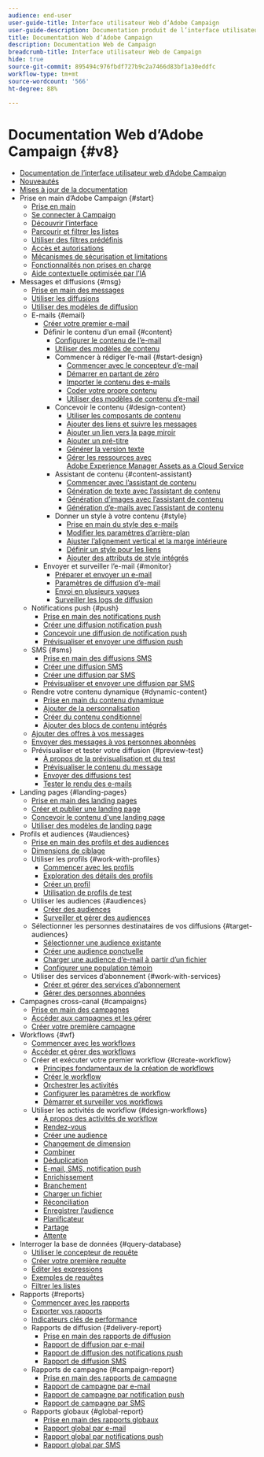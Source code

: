 ```yaml
---
audience: end-user
user-guide-title: Interface utilisateur Web d’Adobe Campaign
user-guide-description: Documentation produit de l’interface utilisateur web d’Adobe Campaign.
title: Documentation Web d’Adobe Campaign
description: Documentation Web de Campaign
breadcrumb-title: Interface utilisateur Web de Campaign
hide: true
source-git-commit: 895494c976fbdf727b9c2a7466d83bf1a30eddfc
workflow-type: tm+mt
source-wordcount: '566'
ht-degree: 88%

---
```



# Documentation Web d’Adobe Campaign {#v8}

+ [Documentation de l’interface utilisateur web d’Adobe Campaign](campaign-web-home.md)
+ [Nouveautés](rn/whats-new.md)
+ [Mises à jour de la documentation](rn/documentation-updates.md)
+ Prise en main d’Adobe Campaign {#start}
   + [Prise en main](get-started/get-started.md)
   + [Se connecter à Campaign](get-started/connect-to-campaign.md)
   + [Découvrir l’interface](get-started/user-interface.md)
   + [Parcourir et filtrer les listes](get-started/list-filters.md)
   + [Utiliser des filtres prédéfinis](get-started/predefined-filters.md)
   + [Accès et autorisations](get-started/permissions.md)
   + [Mécanismes de sécurisation et limitations](get-started/guardrails.md)
   + [Fonctionnalités non prises en charge](get-started/unsupported.md)
   + [Aide contextuelle optimisée par l’IA](get-started/using-ai.md)
+ Messages et diffusions {#msg}
   + [Prise en main des messages](msg/gs-messages.md)
   + [Utiliser les diffusions](msg/gs-deliveries.md)
   + [Utiliser des modèles de diffusion](msg/delivery-template.md)
   + E-mails {#email}
      + [Créer votre premier e-mail](email/create-email.md)
      + Définir le contenu d’un email {#content}
         + [Configurer le contenu de l’e-mail](email/edit-content.md)
         + [Utiliser des modèles de contenu](email/create-email-templates.md)
         + Commencer à rédiger l’e-mail {#start-design}
            + [Commencer avec le concepteur d’e-mail](email/get-started-email-designer.md)
            + [Démarrer en partant de zéro](email/create-email-content.md)
            + [Importer le contenu des e-mails](email/existing-content.md)
            + [Coder votre propre contenu](email/code-content.md)
            + [Utiliser des modèles de contenu d’e-mail](email/use-email-templates.md)
         + Concevoir le contenu {#design-content}
            + [Utiliser les composants de contenu](email/content-components.md)
            + [Ajouter des liens et suivre les messages](email/message-tracking.md)
            + [Ajouter un lien vers la page miroir](email/mirror-page.md)
            + [Ajouter un pré-titre](email/preheader.md)
            + [Générer la version texte](email/text-version-email.md)
            + [Gérer les ressources avec Adobe Experience Manager Assets as a Cloud Service](email/aem-assets.md)
         + Assistant de contenu {#content-assistant}
            + [Commencer avec l’assistant de contenu](email/generative-gs.md)
            + [Génération de texte avec l’assistant de contenu](email/generative-content.md)
            + [Génération d’images avec l’assistant de contenu](email/generative-image.md)
            + [Génération d’e-mails avec l’assistant de contenu](email/generative-email.md)
         + Donner un style à votre contenu {#style}
            + [Prise en main du style des e-mails](email/get-started-email-style.md)
            + [Modifier les paramètres d’arrière-plan](email/backgrounds.md)
            + [Ajuster l’alignement vertical et la marge intérieure](email/alignment-and-padding.md)
            + [Définir un style pour les liens](email/styling-links.md)
            + [Ajouter des attributs de style intégrés](email/inline-styling.md)
      + Envoyer et surveiller l’e-mail {#monitor}
         + [Préparer et envoyer un e-mail](monitor/prepare-send.md)
         + [Paramètres de diffusion d’e-mail](advanced-settings/delivery-settings.md)
         + [Envoi en plusieurs vagues](advanced-settings/send-using-waves.md)
         + [Surveiller les logs de diffusion](monitor/delivery-logs.md)
   + Notifications push {#push}
      + [Prise en main des notifications push](push/gs-push.md)
      + [Créer une diffusion notification push](push/create-push.md)
      + [Concevoir une diffusion de notification push](push/content-push.md)
      + [Prévisualiser et envoyer une diffusion push](push/send-push.md)
   + SMS {#sms}
      + [Prise en main des diffusions SMS](sms/gs-sms.md)
      + [Créer une diffusion SMS](sms/create-sms.md)
      + [Créer une diffusion par SMS](sms/content-sms.md)
      + [Prévisualiser et envoyer une diffusion par SMS](sms/send-sms.md)
   + Rendre votre contenu dynamique {#dynamic-content}
      + [Prise en main du contenu dynamique](personalization/gs-personalization.md)
      + [Ajouter de la personnalisation](personalization/personalize.md)
      + [Créer du contenu conditionnel](personalization/conditions.md)
      + [Ajouter des blocs de contenu intégrés](personalization/content-blocks.md)
   + [Ajouter des offres à vos messages](msg/offers.md)
   + [Envoyer des messages à vos personnes abonnées](msg/send-to-subscribers.md)
   + Prévisualiser et tester votre diffusion {#preview-test}
      + [À propos de la prévisualisation et du test](preview-test/preview-test.md)
      + [Prévisualiser le contenu du message](preview-test/preview-content.md)
      + [Envoyer des diffusions test](preview-test/test-deliveries.md)
      + [Tester le rendu des e-mails](preview-test/email-rendering.md)
+ Landing pages {#landing-pages}
   + [Prise en main des landing pages](landing-pages/get-started-lp.md)
   + [Créer et publier une landing page](landing-pages/create-lp.md)
   + [Concevoir le contenu d&#39;une landing page](landing-pages/lp-content.md)
   + [Utiliser des modèles de landing page](landing-pages/lp-templates.md)
+ Profils et audiences {#audiences}
   + [Prise en main des profils et des audiences](audience/gs-audiences-recipients.md)
   + [Dimensions de ciblage](audience/targeting-dimensions.md)
   + Utiliser les profils {#work-with-profiles}
      + [Commencer avec les profils](audience/about-recipients.md)
      + [Exploration des détails des profils](audience/profile-view.md)
      + [Créer un profil](audience/create-profile.md)
      + [Utilisation de profils de test](audience/test-profiles.md)
   + Utiliser les audiences {#audiences}
      + [Créer des audiences](audience/create-audience.md)
      + [Surveiller et gérer des audiences](audience/manage-audience.md)
   + Sélectionner les personnes destinataires de vos diffusions {#target-audiences}
      + [Sélectionner une audience existante](audience/add-audience.md)
      + [Créer une audience ponctuelle](audience/one-time-audience.md)
      + [Charger une audience d’e-mail à partir d’un fichier](audience/file-audience.md)
      + [Configurer une population témoin](audience/control-group.md)
   + Utiliser des services d’abonnement {#work-with-services}
      + [Créer et gérer des services d’abonnement](audience/manage-services.md)
      + [Gérer des personnes abonnées](audience/manage-subscribers.md)
+ Campagnes cross-canal {#campaigns}
   + [Prise en main des campagnes](campaigns/gs-campaigns.md)
   + [Accéder aux campagnes et les gérer](campaigns/manage-campaigns.md)
   + [Créer votre première campagne](campaigns/create-campaigns.md)
+ Workflows {#wf}
   + [Commencer avec les workflows](workflows/gs-workflows.md)
   + [Accéder et gérer des workflows](workflows/access-monitor.md)
   + Créer et exécuter votre premier workflow {#create-workflow}
      + [Principes fondamentaux de la création de workflows](workflows/gs-workflow-creation.md)
      + [Créer le workflow](workflows/create-workflow.md)
      + [Orchestrer les activités](workflows/orchestrate-activities.md)
      + [Configurer les paramètres de workflow](workflows/workflow-settings.md)
      + [Démarrer et surveiller vos workflows](workflows/start-monitor-workflows.md)
   + Utiliser les activités de workflow {#design-workflows}
      + [À propos des activités de workflow](workflows/activities/about-activities.md)
      + [Rendez-vous](workflows/activities/and-join.md)
      + [Créer une audience](workflows/activities/build-audience.md)
      + [Changement de dimension](workflows/activities/change-dimension.md)
      + [Combiner](workflows/activities/combine.md)
      + [Déduplication](workflows/activities/deduplication.md)
      + [E-mail, SMS, notification push](workflows/activities/channels.md)
      + [Enrichissement](workflows/activities/enrichment.md)
      + [Branchement](workflows/activities/fork.md)
      + [Charger un fichier](workflows/activities/load-file.md)
      + [Réconciliation](workflows/activities/reconciliation.md)
      + [Enregistrer l’audience](workflows/activities/save-audience.md)
      + [Planificateur](workflows/activities/scheduler.md)
      + [Partage](workflows/activities/split.md)
      + [Attente](workflows/activities/wait.md)
+ Interroger la base de données {#query-database}
   + [Utiliser le concepteur de requête](query/query-modeler-overview.md)
   + [Créer votre première requête](query/build-query.md)
   + [Éditer les expressions](query/expression-editor.md)
   + [Exemples de requêtes](query/query-samples.md)
   + [Filtrer les listes](query/filter.md)
+ Rapports {#reports}
   + [Commencer avec les rapports](reporting/gs-reports.md)
   + [Exporter vos rapports](reporting/export-reports.md)
   + [Indicateurs clés de performance](reporting/kpis.md)
   + Rapports de diffusion {#delivery-report}
      + [Prise en main des rapports de diffusion](reporting/delivery-reports.md)
      + [Rapport de diffusion par e-mail](reporting/email-report.md)
      + [Rapport de diffusion des notifications push](reporting/push-report.md)
      + [Rapport de diffusion SMS](reporting/sms-report.md)
   + Rapports de campagne {#campaign-report}
      + [Prise en main des rapports de campagne](reporting/campaign-reports.md)
      + [Rapport de campagne par e-mail](reporting/campaign-reports-email.md)
      + [Rapport de campagne par notification push](reporting/campaign-reports-push.md)
      + [Rapport de campagne par SMS](reporting/campaign-reports-sms.md)
   + Rapports globaux {#global-report}
      + [Prise en main des rapports globaux](reporting/global-reports.md)
      + [Rapport global par e-mail](reporting/global-report-email.md)
      + [Rapport global par notifications push](reporting/global-report-push.md)
      + [Rapport global par SMS](reporting/global-report-sms.md)
